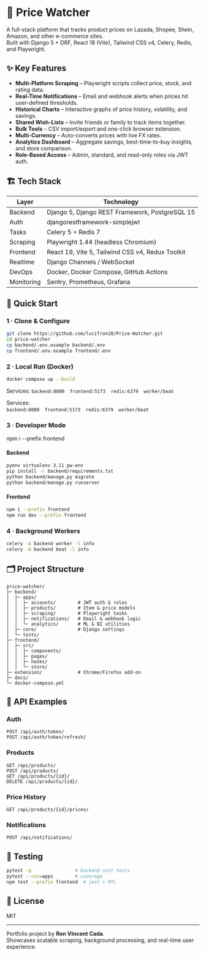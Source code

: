 # 🛒 Price Watcher

A full-stack platform that tracks product prices on Lazada, Shopee, Shein, Amazon, and other e-commerce sites.  
Built with Django 5 + DRF, React 18 (Vite), Tailwind CSS v4, Celery, Redis, and Playwright.

## ✨ Key Features
- **Multi-Platform Scraping** – Playwright scripts collect price, stock, and rating data.
- **Real-Time Notifications** – Email and webhook alerts when prices hit user-defined thresholds.
- **Historical Charts** – Interactive graphs of price history, volatility, and savings.
- **Shared Wish-Lists** – Invite friends or family to track items together.
- **Bulk Tools** – CSV import/export and one-click browser extension.
- **Multi-Currency** – Auto-converts prices with live FX rates.
- **Analytics Dashboard** – Aggregate savings, best-time-to-buy insights, and store comparison.
- **Role-Based Access** – Admin, standard, and read-only roles via JWT auth.

## 🏗️ Tech Stack
| Layer      | Technology |
|------------|------------|
| Backend    | Django 5, Django REST Framework, PostgreSQL 15 |
| Auth       | djangorestframework-simplejwt |
| Tasks      | Celery 5 + Redis 7 |
| Scraping   | Playwright 1.44 (headless Chromium) |
| Frontend   | React 19, Vite 5, Tailwind CSS v4, Redux Toolkit |
| Realtime   | Django Channels / WebSocket |
| DevOps     | Docker, Docker Compose, GitHub Actions |
| Monitoring | Sentry, Prometheus, Grafana |

## 🚀 Quick Start

### 1 · Clone & Configure


```sh
git clone https://github.com/lucifron28/Price-Watcher.git
cd price-watcher
cp backend/.env.example backend/.env
cp frontend/.env.example frontend/.env
```

### 2 · Local Run (Docker)


```sh
docker compose up --build
```

Services:
`backend:8000` `frontend:5173` `redis:6379` `worker/beat`

Services:  
`backend:8000` `frontend:5173` `redis:6379` `worker/beat`

### 3 · Developer Mode

npm i --prefix frontend

#### Backend
```sh
pyenv virtualenv 3.11 pw-env
pip install -r backend/requirements.txt
python backend/manage.py migrate
python backend/manage.py runserver
```

#### Frontend
```sh
npm i --prefix frontend
npm run dev --prefix frontend
```

### 4 · Background Workers


```sh
celery -A backend worker -l info
celery -A backend beat -l info
```

## 🗂️ Project Structure


```
price-watcher/
├─ backend/
│  ├─ apps/
│  │  ├─ accounts/        # JWT auth & roles
│  │  ├─ products/        # Item & price models
│  │  ├─ scraping/        # Playwright tasks
│  │  ├─ notifications/   # Email & webhook logic
│  │  └─ analytics/       # ML & BI utilities
│  ├─ core/               # Django settings
│  └─ tests/
├─ frontend/
│  ├─ src/
│  │  ├─ components/
│  │  ├─ pages/
│  │  ├─ hooks/
│  │  └─ store/
├─ extension/             # Chrome/Firefox add-on
├─ docs/
└─ docker-compose.yml
```

## 🔌 API Examples


### Auth
```
POST /api/auth/token/
POST /api/auth/token/refresh/
```

### Products
```
GET /api/products/
POST /api/products/
GET /api/products/{id}/
DELETE /api/products/{id}/
```

### Price History
```
GET /api/products/{id}/prices/
```

### Notifications
```
POST /api/notifications/
```

## 🧪 Testing


```sh
pytest -q                # backend unit tests
pytest --cov=apps        # coverage
npm test --prefix frontend  # jest + RTL
```

## 📜 License
MIT

---

Portfolio project by **Ron VIncent Cada**.  
Showcases scalable scraping, background processing, and real-time user experience.
